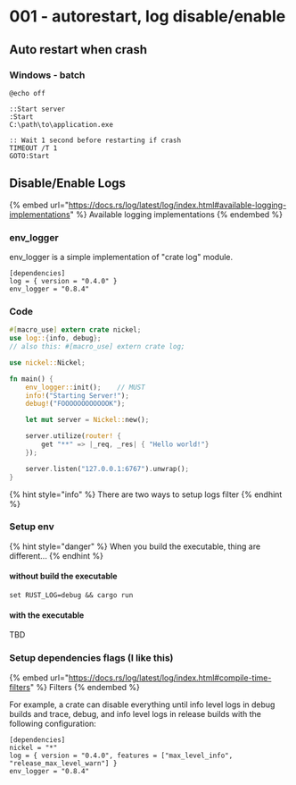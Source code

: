 # 001 - autorestart, log disable/enable

## Auto restart when crash

### Windows - batch

```batch
@echo off

::Start server
:Start 
C:\path\to\application.exe

:: Wait 1 second before restarting if crash
TIMEOUT /T 1
GOTO:Start
```

## Disable/Enable Logs

{% embed url="https://docs.rs/log/latest/log/index.html#available-logging-implementations" %}
Available logging implementations
{% endembed %}

### env\_logger

env\_logger is a simple implementation of "crate log" module.

```
[dependencies]
log = { version = "0.4.0" }
env_logger = "0.8.4"
```

### Code

```rust
#[macro_use] extern crate nickel;
use log::{info, debug};
// also this: #[macro_use] extern crate log;

use nickel::Nickel;

fn main() {
    env_logger::init();    // MUST
    info!("Starting Server!");
    debug!("FOOOOOOOOOOOOK");

    let mut server = Nickel::new();

    server.utilize(router! {
        get "**" => |_req, _res| { "Hello world!"}
    });

    server.listen("127.0.0.1:6767").unwrap();
}
```

{% hint style="info" %}
There are two ways to setup logs filter
{% endhint %}

### Setup env

{% hint style="danger" %}
When you build the executable, thing are different...
{% endhint %}

#### without build the executable

```batch
set RUST_LOG=debug && cargo run
```

#### with the executable

TBD

### Setup dependencies flags (I like this)

{% embed url="https://docs.rs/log/latest/log/index.html#compile-time-filters" %}
Filters
{% endembed %}

For example, a crate can disable everything until info level logs in debug builds and trace, debug, and info level logs in release builds with the following configuration:

```
[dependencies]
nickel = "*"
log = { version = "0.4.0", features = ["max_level_info", "release_max_level_warn"] }
env_logger = "0.8.4"
```

